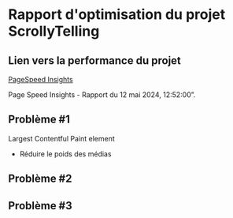 # Rapport d'optimisation du projet ScrollyTelling

## Lien vers la performance du projet

[PageSpeed Insights](https://pagespeed.web.dev/analysis/https-kristy-tim-momo-com/lgzezwrr2i?form_factor=desktop)

Page Speed Insights - Rapport du 12 mai 2024, 12:52:00”.

## Problème #1

Largest Contentful Paint element

- Réduire le poids des médias

## Problème #2

## Problème #3
